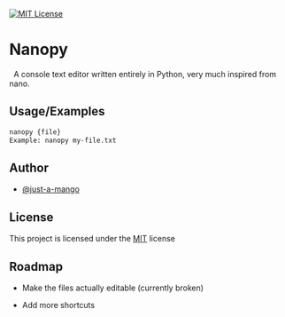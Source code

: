[![MIT License](https://img.shields.io/github/license/just-a-mango/nanopy?color=blu&style=for-the-badge)](https://github.com/just-a-mango/nanopy/blob/main/LICENSE)


# Nanopy
&nbsp;
A console text editor written entirely in Python, very much inspired from nano.
## Usage/Examples

```bash
nanopy {file}
Example: nanopy my-file.txt
```


## Author

- [@just-a-mango](https://github.com/just-a-mango)


## License

This project is licensed under the [MIT](https://choosealicense.com/licenses/mit/) license


## Roadmap

- Make the files actually editable (currently broken)

- Add more shortcuts

